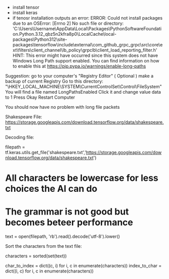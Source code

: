 * install tensor
* install keras
* if tenosr installation outputs an error: ERROR: Could not install packages due to an OSError: [Errno 2] No such file or directory: 'C:\\Users\\Username\\AppData\\Local\\Packages\\PythonSoftwareFoundation.Python.3.12_qbz5n2kfra8p0\\LocalCache\\local-packages\\Python312\\site-packages\\tensorflow\\include\\external\\com_github_grpc_grpc\\src\\core\\ext\\filters\\client_channel\\lb_policy\\grpclb\\client_load_reporting_filter.h'
HINT: This error might have occurred since this system does not have Windows Long Path support enabled. You can find information on how to enable this at https://pip.pypa.io/warnings/enable-long-paths

Suggestion: 
    go to your computer's "Registry Editor"
    ( Optional ) make a backup of current Registry
    Go to this directory: "\HKEY_LOCAL_MACHINE\SYSTEM\CurrentControlSet\Control\FileSystem"
    You will find a file named LongPathsEnabled
    Click it and change value data to 1
    Press Okay
    Restart Computer

You should now have no problem with long file packets



Shakespeare File:
https://storage.googleapis.com/download.tensorflow.org/data/shakespeare.txt


Decoding file:

filepath = tf.keras.utils.get_file('shakespeare.txt','https://storage.googleapis.com/download.tensorflow.org/data/shakespeare.txt')

# All characters be lowercase for less choices the AI can do
# The grammar is not good but becomes beteer performance
text = open(filepath, 'rb').read().decode('utf-8').lower()  

Sort the characters from the text file:

characters = sorted(set(text))

char_to_index = dict((c, i) for i, c in enumerate(characters))
index_to_char = dict((i, c) for i, c in enumerate(characters))


